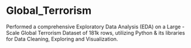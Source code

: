 # Global_Terrorism
Performed a comprehensive Exploratory Data Analysis (EDA) on a Large - Scale Global Terrorism Dataset of 181k rows, utilizing Python &amp; its libraries for Data Cleaning, Exploring and Visualization.
